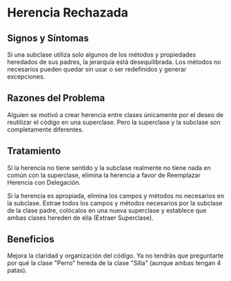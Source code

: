 # Herencia Rechazada

## Signos y Síntomas

Si una subclase utiliza solo algunos de los métodos y propiedades heredados de sus padres, la jerarquía está desequilibrada. Los métodos no necesarios pueden quedar sin usar o ser redefinidos y generar excepciones.

## Razones del Problema

Alguien se motivó a crear herencia entre clases únicamente por el deseo de reutilizar el código en una superclase. Pero la superclase y la subclase son completamente diferentes.

## Tratamiento

Si la herencia no tiene sentido y la subclase realmente no tiene nada en común con la superclase, elimina la herencia a favor de Reemplazar Herencia con Delegación.

Si la herencia es apropiada, elimina los campos y métodos no necesarios en la subclase. Extrae todos los campos y métodos necesarios por la subclase de la clase padre, colócalos en una nueva superclase y establece que ambas clases hereden de ella (Extraer Superclase).

## Beneficios

Mejora la claridad y organización del código. Ya no tendrás que preguntarte por qué la clase "Perro" hereda de la clase "Silla" (aunque ambas tengan 4 patas).